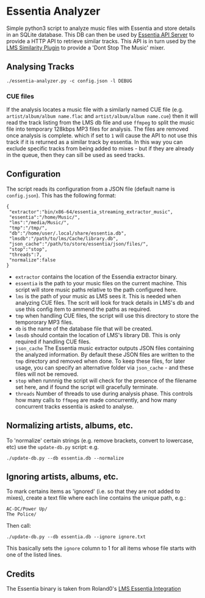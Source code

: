 # Essentia Analyzer

Simple python3 script to analyze music files with Essentia and store details in
an SQLite database. This DB can then be used by [Essentia API Server](https://github.com/CDrummond/essentia-api)
to provide a HTTP API to retrieve similar tracks. This API is in turn used by the
[LMS Similarity Plugin](https://github.com/CDrummond/lms-musicsimilarity) to
provide a 'Dont Stop The Music' mixer.


## Analysing Tracks

```
./essentia-analyzer.py -c config.json -l DEBUG
```

### CUE files

If the analysis locates a music file with a similarly named CUE file (e.g.
`artist/album/album name.flac` and `artist/album/album name.cue`) then it will
read the track listing from the LMS db file and use `ffmpeg` to split the
music file into temporary 128kbps MP3 files for analysis. The files are removed
once analysis is complete.
which if set to `1` will cause the API to not use this track if it is returned
as a similar track by essentia. In this way you can exclude specific tracks from
being added to mixes - but if they are already in the queue, then they can sill
be used as seed tracks.

## Configuration

The script reads its configuration from a JSON file (default name is `config.json`).
This has the following format:

```
{
 "extractor":"bin/x86-64/essentia_streaming_extractor_music",
 "essentia":"/home/Music/",
 "lms":"/media/Music/",
 "tmp":"/tmp/",
 "db":"/home/user/.local/share/essentia.db",
 "lmsdb":"/path/to/lms/Cache/library.db",
 "json_cache":"/path/to/store/essentia/json/files/",
 "stop":"stop",
 "threads":7,
 "normalize":false
}
```

* `extractor` contains the location of the Essendia extractor binary.
* `essentia` is the path to your music files on the current machine. This script
will store music paths relative to the path configured here.
* `lms` is the path of your music as LMS sees it. This is needed when analyzing
CUE files. The scrit will look for track details in LMS's db and use this config
item to ammend the paths as required.
* `tmp` when handling CUE files, the script will use this directory to store the
tempororary MP3 files.
* `db` is the name of the database file that will be created.
* `lmsdb` should contain the location of LMS's library DB. This is only required
if handling CUE files.
* `json_cache` The Essentia music extractor outputs JSON files containing the
analyzed information. By default these JSON files are written to the `tmp`
directory and removed when done. To keep these files, for later usage, you can
specify an alternative folder via `json_cache` - and these files will not be
removed.
* `stop` when runnnig the script will check for the presence of the filename set
here, and if found the script will gracefully terminate.
* `threads` Number of threads to use during analysis phase. This controls how
many calls to `ffmpeg` are made concurrently, and how many concurrent tracks
essentia is asked to analyse.

## Normalizing artists, albums, etc.

To 'normalize' certain strings (e.g. remove brackets, convert to lowercase, etc)
use the `update-db.py` script: e.g.

```
./update-db.py --db essentia.db --normalize
```

## Ignoring artists, albums, etc.

To mark certains items as 'ignored' (i.e. so that they are not added to mixes),
create a text file where each line contains the unique path, e.g.:

```
AC-DC/Power Up/
The Police/
```

Then call:

```
./update-db.py --db essentia.db --ignore ignore.txt
```

This basically sets the `ignore` column to 1 for all items whose file starts
with one of the listed lines.

## Credits

The Essentia binary is taken from Roland0's  [LMS Essentia Integration](https://www.nexus0.net/pub/sw/lmsessentia/)
